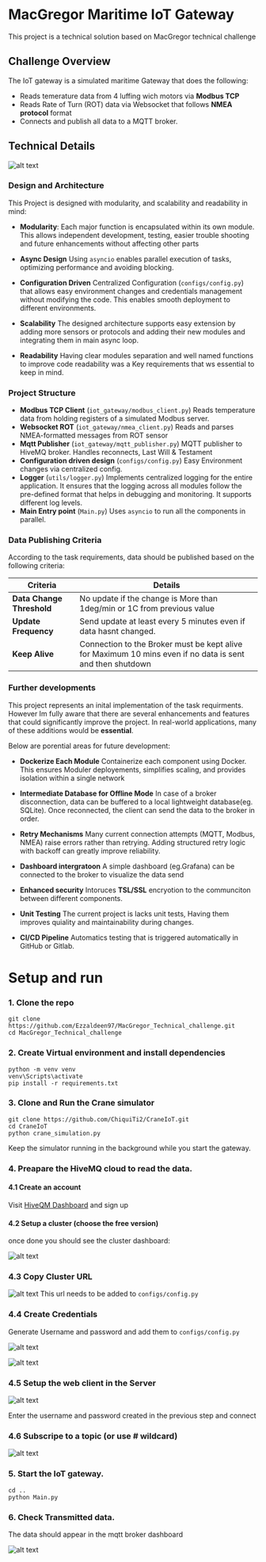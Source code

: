 # MacGregor Maritime IoT Gateway

This project is a technical solution based on MacGregor technical challenge

## Challenge Overview
The IoT gateway is a simulated maritime Gateway that does the following:
- Reads temerature data from 4 luffing wich motors via **Modbus TCP**
- Reads Rate of Turn (ROT) data via Websocket that follows **NMEA protocol** format
- Connects and publish all data to a MQTT broker.


## Technical Details
![alt text](utils/pics/Project_overview.png)
### Design and Architecture
This Project is designed with modularity, and scalability and readability in mind:
- **Modularity**:
Each major function is encapsulated within its own module. This allows independent development, testing, easier trouble shooting and future enhancements without affecting other parts

- **Async Design**
Using `asyncio` enables parallel execution of tasks, optimizing performance and avoiding blocking.
- **Configuration Driven**
Centralized Configuration (`configs/config.py`) that allows easy environment changes and credentials management without modifying  the code. This enables smooth deployment to different environments.
- **Scalability**
The designed architecture supports easy extension by adding more sensors or protocols and adding their new modules and integrating them in main async loop.
- **Readability**
Having clear modules separation and well named functions to improve code readability was a Key requirements that ws essential to keep in mind.
### Project Structure
- **Modbus TCP Client** (`iot_gateway/modbus_client.py`)
Reads temperature data from holding registers of a simulated Modbus server.
- **Websocket ROT**  (`iot_gateway/nmea_client.py`)
Reads and parses NMEA-formatted messages from ROT sensor
- **Mqtt Publisher** (`iot_gateway/mqtt_publisher.py`) MQTT publisher to HiveMQ broker. Handles reconnects, Last Will & Testament
- **Configuration driven design** (`configs/config.py`)
Easy Environment changes via centralized config.
- **Logger** (`utils/logger.py`)
Implements centralized logging for the entire application.
It ensures that the logging across all modules follow the pre-defined format that helps in debugging and monitoring.
It supports different log levels.
- **Main Entry point**  (`Main.py`)
Uses `asyncio` to run all the components in parallel.

### Data Publishing Criteria
According to the task requirements, data should be published based on the following criteria:


| Criteria    | Details |
| -------- | ------- |
| **Data Change Threshold**	  | No update if the change is More than 1deg/min or 1C from previous value     |
| **Update Frequency** | Send update at least every 5 minutes even if data hasnt changed.     |
| **Keep Alive** | Connection to the Broker must be kept alive for Maximum 10 mins even if no data is sent and then shutdown   |
### Further developments
This project represents an inital implementation of the task requirments. However Im fully aware that there are several enhancements and features that could significantly improve the project. In real-world applications, many of these additions would be **essential**.

Below are  porential areas for future development:
- **Dockerize Each Module**
Containerize each component using Docker. This ensures Moduler deployements, simplifies scaling, and provides isolation within a single network
- **Intermediate Database for Offline Mode** In case of a broker disconnection, data can be buffered to a local lightweight database(eg. SQLite).
Once reconnected, the client can send the data to the broker in order.
- **Retry Mechanisms**
Many current connection attempts (MQTT, Modbus, NMEA) raise errors rather than retrying. Adding structured retry logic with backoff can greatly improve reliability.
- **Dashboard intergratoon**
A simple dashboard (eg.Grafana) can be connected to the broker to visualize the data send 
- **Enhanced security** 
Intoruces **TSL/SSL** encryotion to the communciton between different components.

- **Unit Testing**
The current project is lacks unit tests, Having them improves quiality and maintainability during changes.
- **CI/CD Pipeline**
Automatics testing that is triggered automatically in GitHub or Gitlab.



# Setup and run
### 1. Clone the repo 
```
git clone https://github.com/Ezzaldeen97/MacGregor_Technical_challenge.git
cd MacGregor_Technical_challenge
```

### 2. Create Virtual environment and install dependencies
```
python -m venv venv
venv\Scripts\activate
pip install -r requirements.txt
```

### 3. Clone and Run the Crane simulator

```
git clone https://github.com/ChiquiTi2/CraneIoT.git
cd CraneIoT
python crane_simulation.py
```
Keep the simulator running in the background while you start the gateway.


### 4. Preapare the HiveMQ cloud to read the data.
#### 4.1 Create an account
Visit [HiveQM Dashboard](https://www.mqtt-dashboard.com/) and sign up
#### 4.2 Setup a cluster (choose the free version)
once done you should see the cluster dashboard: 

![alt text](utils/pics/image.png)

### 4.3 Copy Cluster URL 

![alt text](utils/pics/image-1.png)
This url needs to be added to ``configs/config.py``
### 4.4 Create Credentials 
Generate Username and password and add them to ```configs/config.py```

![alt text](utils/pics/image-2.png)

![alt text](utils/pics/image-3.png)


### 4.5 Setup the web client in the Server
![alt text](utils/pics/image-4.png)

Enter the username and password created in the previous step and connect

### 4.6 Subscripe to a topic (or use # wildcard)
![alt text](utils/pics/image-5.png)


### 5. Start the IoT gateway.
```
cd ..
python Main.py
```


### 6. Check Transmitted data.

The data should appear in the mqtt broker dashboard

![alt text](utils/pics/image-6.png)

